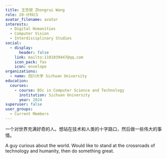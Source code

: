 ```yaml
---
title: 王忠锐 Zhongrui Wang
role: 20-计科CS
avatar_filename: avatar
interests:
  - Digital Humanities
  - Computer Vision
  - Interdisciplinary Studies
social:
  - display:
      header: false
    link: mailto:1191039447@qq.com
    icon_pack: fas
    icon: envelope
organizations:
  - name: 四川大学 Sichuan University
education:
  courses:
    - course: BSc in Computer Science and Technology
      institution: Sichuan University
      year: 2024
superuser: false
user_groups:
  - Current Members
---
```

一个对世界充满好奇的人。想站在技术和人类的十字路口，然后做一些伟大的事情。

A guy curious about the world. Would like to stand at the crossroads of technology and humanity, then do something great.